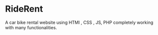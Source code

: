 # RideRent
A car bike rental website using HTMl , CSS , JS, PHP completely working with many functionalities.
